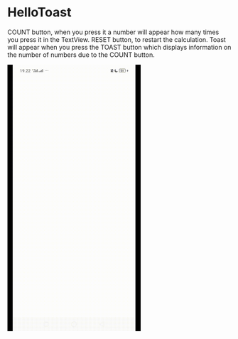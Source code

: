# HelloToast
COUNT button, when you press it a number will appear how many times you press it in the TextView. RESET button, to restart the calculation. Toast will appear when you press the TOAST button which displays information on the number of numbers due to the COUNT button. 

<img src="Demo-Hello-Toast-Terbaru.gif" height="600px">
